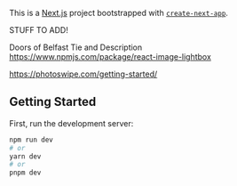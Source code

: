 This is a [Next.js](https://nextjs.org/) project bootstrapped with [`create-next-app`](https://github.com/vercel/next.js/tree/canary/packages/create-next-app).



STUFF TO ADD!

Doors of Belfast Tie and Description
https://www.npmjs.com/package/react-image-lightbox

https://photoswipe.com/getting-started/

## Getting Started

First, run the development server:

```bash
npm run dev
# or
yarn dev
# or
pnpm dev
```
